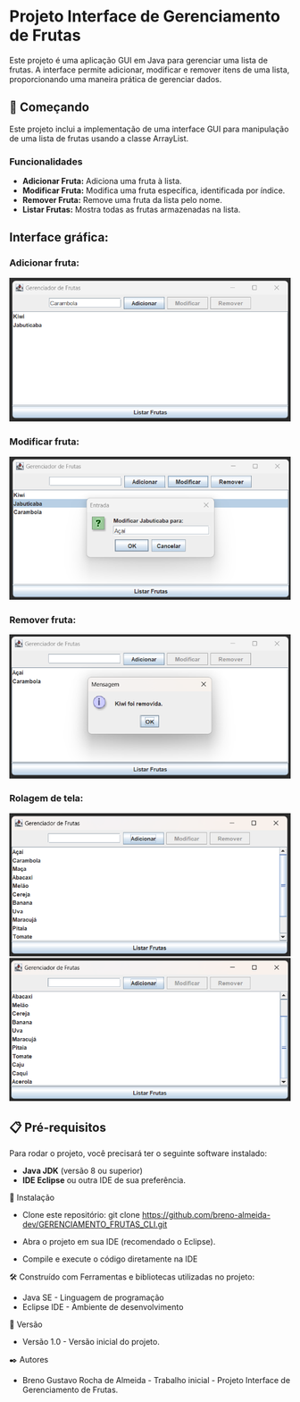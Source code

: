 # Projeto Interface de Gerenciamento de Frutas
Este projeto é uma aplicação GUI em Java para gerenciar uma lista de frutas. A interface permite adicionar, modificar e remover itens de uma lista, proporcionando uma maneira prática de gerenciar dados.

## 🚀 Começando

Este projeto inclui a implementação de uma interface GUI para manipulação de uma lista de frutas usando a classe ArrayList.  

### Funcionalidades

- **Adicionar Fruta:** Adiciona uma fruta à lista.
- **Modificar Fruta:** Modifica uma fruta específica, identificada por índice.
- **Remover Fruta:** Remove uma fruta da lista pelo nome.
- **Listar Frutas:** Mostra todas as frutas armazenadas na lista.


## Interface gráfica:

### Adicionar fruta:
![Imagem](https://github.com/breno-almeida-dev/GERENCIAMENTO_FRUTAS_GUI/blob/master/AdicionandoFrutas.png) 

### Modificar fruta:
![Imagem](https://github.com/breno-almeida-dev/GERENCIAMENTO_FRUTAS_GUI/blob/master/ModificandoFrutas.png)

### Remover fruta:
![Imagem](https://github.com/breno-almeida-dev/GERENCIAMENTO_FRUTAS_GUI/blob/master/RemovendoFrutas.png)

### Rolagem de tela:
![Imagem](https://github.com/breno-almeida-dev/GERENCIAMENTO_FRUTAS_GUI/blob/master/RolarTela1.png)
![Imagem](https://github.com/breno-almeida-dev/GERENCIAMENTO_FRUTAS_GUI/blob/master/RolarTela2.png)


## 📋 Pré-requisitos

Para rodar o projeto, você precisará ter o seguinte software instalado:

- **Java JDK** (versão 8 ou superior)
- **IDE Eclipse** ou outra IDE de sua preferência.

🔧 Instalação
- Clone este repositório:
    git clone https://github.com/breno-almeida-dev/GERENCIAMENTO_FRUTAS_CLI.git
  
- Abra o projeto em sua IDE (recomendado o Eclipse).
- Compile e execute o código diretamente na IDE
  
  

🛠️ Construído com
Ferramentas e bibliotecas utilizadas no projeto:

- Java SE - Linguagem de programação
- Eclipse IDE - Ambiente de desenvolvimento



📌 Versão
- Versão 1.0 - Versão inicial do projeto.



✒️ Autores
- Breno Gustavo Rocha de Almeida - Trabalho inicial - Projeto Interface de Gerenciamento de Frutas.
